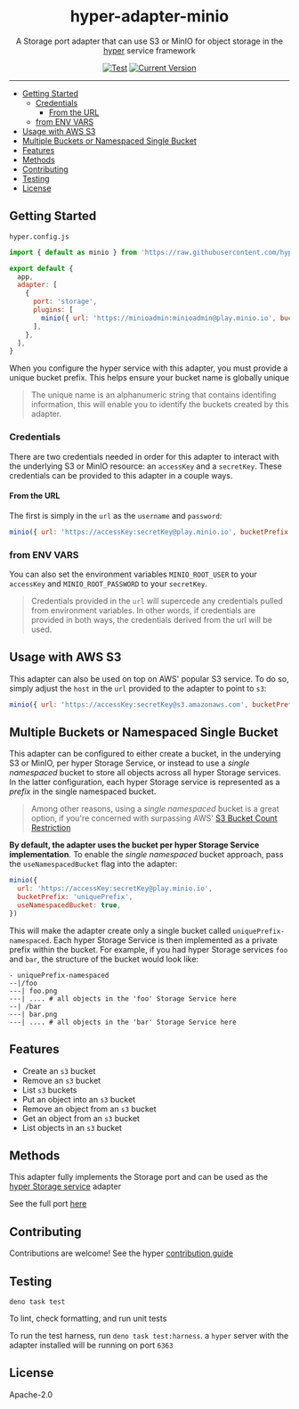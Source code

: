 <h1 align="center">hyper-adapter-minio</h1>
<p align="center">A Storage port adapter that can use S3 or MinIO for object storage in the <a href="https://hyper.io/">hyper</a> service framework</p>
</p>
<p align="center">
  <a href="https://github.com/hyper63/hyper-adapter-minio/actions/workflows/test-and-publish.yml"><img src="https://github.com/hyper63/hyper-adapter-minio/actions/workflows/test-and-publish.yml/badge.svg" alt="Test" /></a>
  <a href="https://github.com/hyper63/hyper-adapter-minio/tags/"><img src="https://img.shields.io/github/tag/hyper63/hyper-adapter-minio" alt="Current Version" /></a>
</p>

---

<!-- toc -->

- [Getting Started](#getting-started)
  - [Credentials](#credentials)
    - [From the URL](#from-the-url)
  - [from ENV VARS](#from-env-vars)
- [Usage with AWS S3](#usage-with-aws-s3)
- [Multiple Buckets or Namespaced Single Bucket](#multiple-buckets-or-namespaced-single-bucket)
- [Features](#features)
- [Methods](#methods)
- [Contributing](#contributing)
- [Testing](#testing)
- [License](#license)

<!-- tocstop -->

## Getting Started

`hyper.config.js`

```js
import { default as minio } from 'https://raw.githubusercontent.com/hyper63/hyper-adapter-minio/main/mod.js'

export default {
  app,
  adapter: [
    {
      port: 'storage',
      plugins: [
        minio({ url: 'https://minioadmin:minioadmin@play.minio.io', bucketPrefix: 'uniquePrefix' }),
      ],
    },
  ],
}
```

When you configure the hyper service with this adapter, you must provide a unique bucket prefix.
This helps ensure your bucket name is globally unique

> The unique name is an alphanumeric string that contains identifing information, this will enable
> you to identify the buckets created by this adapter.

### Credentials

There are two credentials needed in order for this adapter to interact with the underlying S3 or
MinIO resource: an `accessKey` and a `secretKey`. These credentials can be provided to this adapter
in a couple ways.

#### From the URL

The first is simply in the `url` as the `username` and `password`:

```js
minio({ url: 'https://accessKey:secretKey@play.minio.io', bucketPrefix: 'uniquePrefix' })
```

### from ENV VARS

You can also set the environment variables `MINIO_ROOT_USER` to your `accessKey` and
`MINIO_ROOT_PASSWORD` to your `secretKey`.

> Credentials provided in the `url` will supercede any credentials pulled from environment
> variables. In other words, if credentials are provided in both ways, the credentials derived from
> the url will be used.

## Usage with AWS S3

This adapter can also be used on top on AWS' popular S3 service. To do so, simply adjust the `host`
in the `url` provided to the adapter to point to `s3`:

```js
minio({ url: 'https://accessKey:secretKey@s3.amazonaws.com', bucketPrefix: 'uniquePrefix' })
```

## Multiple Buckets or Namespaced Single Bucket

This adapter can be configured to either create a bucket, in the underying S3 or MinIO, per hyper
Storage Service, or instead to use a _single namespaced_ bucket to store all objects across all
hyper Storage services. In the latter configuration, each hyper Storage service is represented as a
_prefix_ in the single namespaced bucket.

> Among other reasons, using a _single namespaced_ bucket is a great option, if you're concerned
> with surpassing AWS'
> [S3 Bucket Count Restriction](https://docs.aws.amazon.com/AmazonS3/latest/userguide/BucketRestrictions.html)

**By default, the adapter uses the bucket per hyper Storage Service implementation**. To enable the
_single namespaced_ bucket approach, pass the `useNamespacedBucket` flag into the adapter:

```js
minio({
  url: 'https://accessKey:secretKey@play.minio.io',
  bucketPrefix: 'uniquePrefix',
  useNamespacedBucket: true,
})
```

This will make the adapter create only a single bucket called `uniquePrefix-namespaced`. Each hyper
Storage Service is then implemented as a private prefix within the bucket. For example, if you had
hyper Storage services `foo` and `bar`, the structure of the bucket would look like:

```
- uniquePrefix-namespaced 
--|/foo
---| foo.png
---| .... # all objects in the 'foo' Storage Service here
--| /bar
---| bar.png
---| .... # all objects in the 'bar' Storage Service here
```

## Features

- Create an `s3` bucket
- Remove an `s3` bucket
- List `s3` buckets
- Put an object into an `s3` bucket
- Remove an object from an `s3` bucket
- Get an object from an `s3` bucket
- List objects in an `s3` bucket

## Methods

This adapter fully implements the Storage port and can be used as the
[hyper Storage service](https://docs.hyper.io/storage-api) adapter

See the full port [here](https://github.com/hyper63/hyper/tree/main/packages/port-storage)

## Contributing

Contributions are welcome! See the hyper
[contribution guide](https://docs.hyper.io/oss/contributing-to-hyper)

## Testing

```
deno task test
```

To lint, check formatting, and run unit tests

To run the test harness, run `deno task test:harness`. a `hyper` server with the adapter installed
will be running on port `6363`

## License

Apache-2.0
